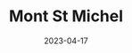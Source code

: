 ---
title: "Mont St Michel"
excerpt: "Where pilgrims' souls find solace"
gallery_name: mont-st-michel
date: 2023-04-17
tags:
  - 🏛️Historic
  - 🌊Coastal
header:
  overlay_image: cover/mont-st-michel-twilight-3v1.jpg
---
